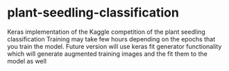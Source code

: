 # plant-seedling-classification
Keras implementation of the Kaggle competition of the plant seedling classification
Training may take few hours depending on the epochs that you train the model. Future version will use keras fit generator functionality which will generate augmented training images and the fit them to the model as well
